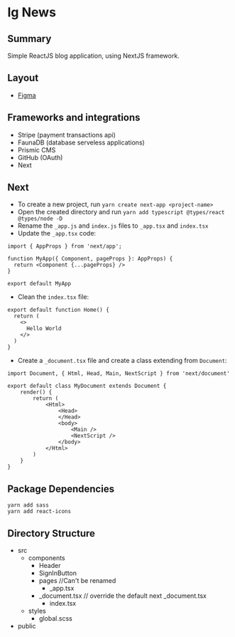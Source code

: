 # Ig News

## Summary
Simple ReactJS blog application, using NextJS framework.

## Layout
* [Figma](https://www.figma.com/file/KNZKHWlxtZj4RakMz17dui/ig.news-(Copy)?node-id=1%3A2)

## Frameworks and integrations
* Stripe (payment transactions api)
* FaunaDB (database serveless applications)
* Prismic CMS
* GitHub (OAuth)
* Next

## Next
* To create a new project, run `yarn create next-app <project-name>`
* Open the created directory and run `yarn add typescript @types/react @types/node -D`
* Rename the `_app.js` and `index.js` files to `_app.tsx` and `index.tsx`
* Update the `_app.tsx` code:
```
import { AppProps } from 'next/app';

function MyApp({ Component, pageProps }: AppProps) {
  return <Component {...pageProps} />
}

export default MyApp
```
* Clean the `index.tsx` file:
```
export default function Home() {
  return (
    <>
      Hello World
    </>
  )
}
```
* Create a `_document.tsx` file and create a class extending from `Document`:
```
import Document, { Html, Head, Main, NextScript } from 'next/document'

export default class MyDocument extends Document {
    render() {
        return (
            <Html>
                <Head>
                </Head>
                <body>
                    <Main />
                    <NextScript />
                </body>
            </Html>
        )
    }
}
```

## Package Dependencies
```
yarn add sass
yarn add react-icons
```

## Directory Structure
- src
  - components
    - Header
    - SignInButton
	- pages //Can't be renamed
		- _app.tsx
    - _document.tsx // override the default next _document.tsx
		- index.tsx
  - styles
    - global.scss
- public
